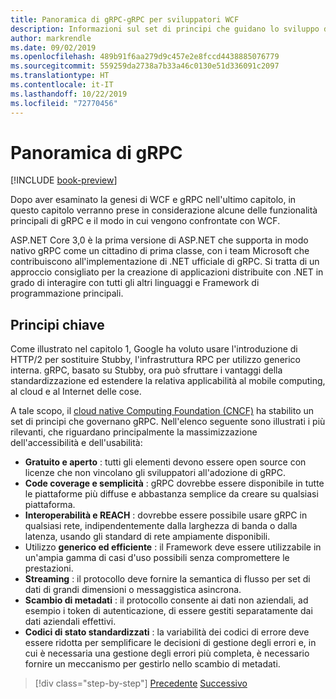 ```yaml
---
title: Panoramica di gRPC-gRPC per sviluppatori WCF
description: Informazioni sul set di principi che guidano lo sviluppo di gRPC.
author: markrendle
ms.date: 09/02/2019
ms.openlocfilehash: 489b91f6aa279d9c457e2e8fccd4438885076779
ms.sourcegitcommit: 559259da2738a7b33a46c0130e51d336091c2097
ms.translationtype: HT
ms.contentlocale: it-IT
ms.lasthandoff: 10/22/2019
ms.locfileid: "72770456"
---
```

# <a name="grpc-overview"></a>Panoramica di gRPC

[!INCLUDE [book-preview](../../../includes/book-preview.md)]

Dopo aver esaminato la genesi di WCF e gRPC nell'ultimo capitolo, in questo capitolo verranno prese in considerazione alcune delle funzionalità principali di gRPC e il modo in cui vengono confrontate con WCF.

ASP.NET Core 3,0 è la prima versione di ASP.NET che supporta in modo nativo gRPC come un cittadino di prima classe, con i team Microsoft che contribuiscono all'implementazione di .NET ufficiale di gRPC. Si tratta di un approccio consigliato per la creazione di applicazioni distribuite con .NET in grado di interagire con tutti gli altri linguaggi e Framework di programmazione principali.

## <a name="key-principles"></a>Principi chiave

Come illustrato nel capitolo 1, Google ha voluto usare l'introduzione di HTTP/2 per sostituire Stubby, l'infrastruttura RPC per utilizzo generico interna. gRPC, basato su Stubby, ora può sfruttare i vantaggi della standardizzazione ed estendere la relativa applicabilità al mobile computing, al cloud e al Internet delle cose.

A tale scopo, il [cloud native Computing Foundation (CNCF)](https://www.cncf.io/) ha stabilito un set di principi che governano gRPC. Nell'elenco seguente sono illustrati i più rilevanti, che riguardano principalmente la massimizzazione dell'accessibilità e dell'usabilità:

- **Gratuito e aperto** : tutti gli elementi devono essere open source con licenze che non vincolano gli sviluppatori all'adozione di gRPC.
- **Code coverage e semplicità** : gRPC dovrebbe essere disponibile in tutte le piattaforme più diffuse e abbastanza semplice da creare su qualsiasi piattaforma.
- **Interoperabilità e REACH** : dovrebbe essere possibile usare gRPC in qualsiasi rete, indipendentemente dalla larghezza di banda o dalla latenza, usando gli standard di rete ampiamente disponibili.
- Utilizzo **generico ed efficiente** : il Framework deve essere utilizzabile in un'ampia gamma di casi d'uso possibili senza compromettere le prestazioni.
- **Streaming** : il protocollo deve fornire la semantica di flusso per set di dati di grandi dimensioni o messaggistica asincrona.
- **Scambio di metadati** : il protocollo consente ai dati non aziendali, ad esempio i token di autenticazione, di essere gestiti separatamente dai dati aziendali effettivi.
- **Codici di stato standardizzati** : la variabilità dei codici di errore deve essere ridotta per semplificare le decisioni di gestione degli errori e, in cui è necessaria una gestione degli errori più completa, è necessario fornire un meccanismo per gestirlo nello scambio di metadati.

>[!div class="step-by-step"]
>[Precedente](introduction.md)
>[Successivo](approach.md)
